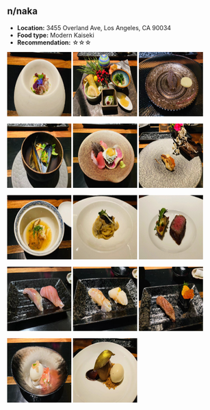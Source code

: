## n/naka
*   **Location:** 3455 Overland Ave, Los Angeles, CA 90034
*   **Food type:** Modern Kaiseki
*   **Recommendation:** ☆☆☆
  
<p float="left">
  <img src="/food/photo/naka1.jpeg" width="150" height="150">
  <img src="/food/photo/naka2.jpeg" width="150" height="150">
  <img src="/food/photo/naka3.jpeg" width="150" height="150">
</p>

<p float="left">
  <img src="/food/photo/naka4.jpeg" width="150" height="150">
  <img src="/food/photo/naka5.jpeg" width="150" height="150">
  <img src="/food/photo/naka6.jpeg" width="150" height="150">
</p>

<p float="left">
  <img src="/food/photo/naka7.jpeg" width="150" height="150">
  <img src="/food/photo/naka8.jpeg" width="150" height="150">
  <img src="/food/photo/naka9.jpeg" width="150" height="150">
</p>

<p float="left">
  <img src="/food/photo/naka10.jpeg" width="150" height="150">
  <img src="/food/photo/naka11.jpeg" width="150" height="150">
  <img src="/food/photo/naka12.jpeg" width="150" height="150">
</p>

<p float="left">
  <img src="/food/photo/naka13.jpeg" width="150" height="150">
  <img src="/food/photo/naka14.jpeg" width="150" height="150">
</p>
